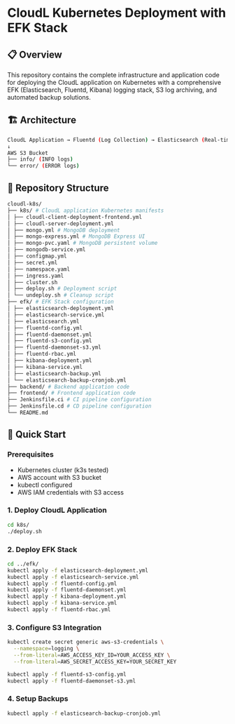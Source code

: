 # CloudL Kubernetes Deployment with EFK Stack

## 📋 Overview
This repository contains the complete infrastructure and application code for deploying the CloudL application on Kubernetes with a comprehensive EFK (Elasticsearch, Fluentd, Kibana) logging stack, S3 log archiving, and automated backup solutions.

## 🏗️ Architecture
```bash
CloudL Application → Fluentd (Log Collection) → Elasticsearch (Real-time Storage) → Kibana (Visualization)
↓
AWS S3 Bucket
├── info/ (INFO logs)
└── error/ (ERROR logs)
```
## 📁 Repository Structure
```bash
cloudl-k8s/
├── k8s/ # CloudL application Kubernetes manifests
│ ├── cloudl-client-deployment-frontend.yml
│ ├── cloudl-server-deployment.yml
│ ├── mongo.yml # MongoDB deployment
│ ├── mongo-express.yml # MongoDB Express UI
│ ├── mongo-pvc.yaml # MongoDB persistent volume
│ ├── mongodb-service.yml
│ ├── configmap.yml
│ ├── secret.yml
│ ├── namespace.yaml
│ ├── ingress.yaml
│ ├── cluster.sh
│ ├── deploy.sh # Deployment script
│ └── undeploy.sh # Cleanup script
├── efk/ # EFK Stack configuration
│ ├── elasticsearch-deployment.yml
│ ├── elasticsearch-service.yml
│ ├── elasticsearch.yml
│ ├── fluentd-config.yml
│ ├── fluentd-daemonset.yml
│ ├── fluentd-s3-config.yml 
│ ├── fluentd-daemonset-s3.yml
│ ├── fluentd-rbac.yml
│ ├── kibana-deployment.yml
│ ├── kibana-service.yml
│ ├── elasticsearch-backup.yml
│ └── elasticsearch-backup-cronjob.yml
├── backend/ # Backend application code
├── frontend/ # Frontend application code
├── Jenkinsfile.ci # CI pipeline configuration
├── Jenkinsfile.cd # CD pipeline configuration
└── README.md
```


## 🚀 Quick Start
### Prerequisites
- Kubernetes cluster (k3s tested)
- AWS account with S3 bucket
- kubectl configured
- AWS IAM credentials with S3 access

### 1. Deploy CloudL Application
```bash
cd k8s/
./deploy.sh
```
### 2. Deploy EFK Stack
```bash
cd ../efk/
kubectl apply -f elasticsearch-deployment.yml
kubectl apply -f elasticsearch-service.yml
kubectl apply -f fluentd-config.yml
kubectl apply -f fluentd-daemonset.yml
kubectl apply -f kibana-deployment.yml
kubectl apply -f kibana-service.yml
kubectl apply -f fluentd-rbac.yml
```
### 3. Configure S3 Integration
```bash
kubectl create secret generic aws-s3-credentials \
  --namespace=logging \
  --from-literal=AWS_ACCESS_KEY_ID=YOUR_ACCESS_KEY \
  --from-literal=AWS_SECRET_ACCESS_KEY=YOUR_SECRET_KEY

kubectl apply -f fluentd-s3-config.yml
kubectl apply -f fluentd-daemonset-s3.yml
```
### 4. Setup Backups
```bash
kubectl apply -f elasticsearch-backup-cronjob.yml
```


